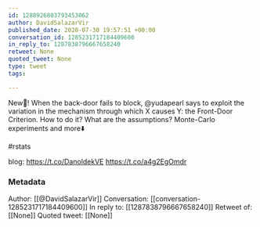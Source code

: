 ```yaml
---
id: 1288926803793453062
author: DavidSalazarVir
published_date: 2020-07-30 19:57:51 +00:00
conversation_id: 1285231717184409600
in_reply_to: 1287838796667658240
retweet: None
quoted_tweet: None
type: tweet
tags:

---
```


New📝! When the back-door fails to block, @yudapearl says to exploit the variation in the mechanism through which X causes Y: the Front-Door Criterion. How to do it? What are the assumptions? Monte-Carlo experiments and more⬇️

#rstats

blog:
https://t.co/DanoldekVE https://t.co/a4g2EgOmdr

### Metadata

Author: [[@DavidSalazarVir]]
Conversation: [[conversation-1285231717184409600]]
In reply to: [[1287838796667658240]]
Retweet of: [[None]]
Quoted tweet: [[None]]
